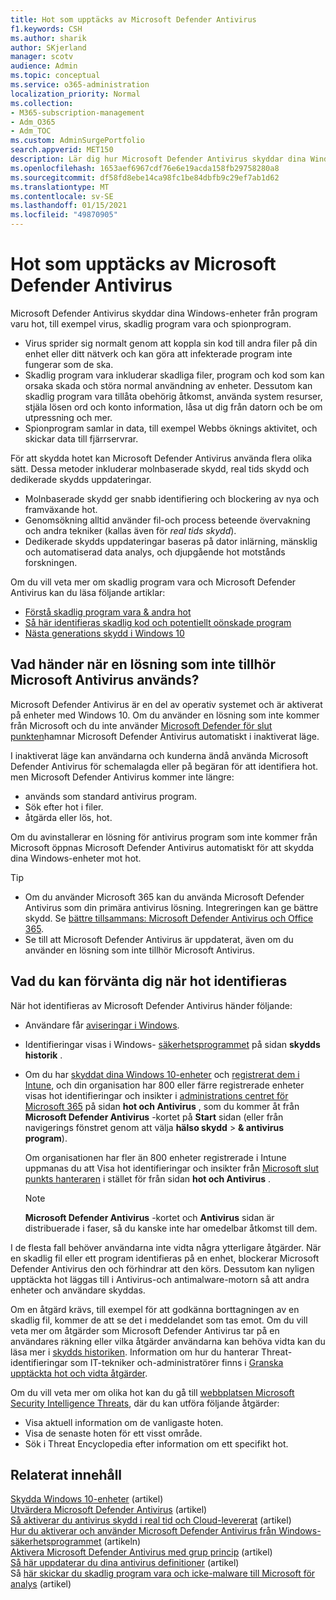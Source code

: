 ```yaml
---
title: Hot som upptäcks av Microsoft Defender Antivirus
f1.keywords: CSH
ms.author: sharik
author: SKjerland
manager: scotv
audience: Admin
ms.topic: conceptual
ms.service: o365-administration
localization_priority: Normal
ms.collection:
- M365-subscription-management
- Adm_O365
- Adm_TOC
ms.custom: AdminSurgePortfolio
search.appverid: MET150
description: Lär dig hur Microsoft Defender Antivirus skyddar dina Windows-enheter från program varu hot, till exempel virus, skadlig program vara och spionprogram.
ms.openlocfilehash: 1653aef6967cdf76e6e19acda158fb29758280a8
ms.sourcegitcommit: df58fd8ebe14ca98fc1be84dbfb9c29ef7ab1d62
ms.translationtype: MT
ms.contentlocale: sv-SE
ms.lasthandoff: 01/15/2021
ms.locfileid: "49870905"
---
```

# <a name="threats-detected-by-microsoft-defender-antivirus"></a>Hot som upptäcks av Microsoft Defender Antivirus

Microsoft Defender Antivirus skyddar dina Windows-enheter från program varu hot, till exempel virus, skadlig program vara och spionprogram.

- Virus sprider sig normalt genom att koppla sin kod till andra filer på din enhet eller ditt nätverk och kan göra att infekterade program inte fungerar som de ska.
- Skadlig program vara inkluderar skadliga filer, program och kod som kan orsaka skada och störa normal användning av enheter. Dessutom kan skadlig program vara tillåta obehörig åtkomst, använda system resurser, stjäla lösen ord och konto information, låsa ut dig från datorn och be om utpressning och mer.
- Spionprogram samlar in data, till exempel Webbs öknings aktivitet, och skickar data till fjärrservrar.
 
För att skydda hotet kan Microsoft Defender Antivirus använda flera olika sätt. Dessa metoder inkluderar molnbaserade skydd, real tids skydd och dedikerade skydds uppdateringar.

- Molnbaserade skydd ger snabb identifiering och blockering av nya och framväxande hot.
- Genomsökning alltid använder fil-och process beteende övervakning och andra tekniker (kallas även för *real tids skydd*).
- Dedikerade skydds uppdateringar baseras på dator inlärning, mänsklig och automatiserad data analys, och djupgående hot motstånds forskningen. 

Om du vill veta mer om skadlig program vara och Microsoft Defender Antivirus kan du läsa följande artiklar: 

- [Förstå skadlig program vara & andra hot](/windows/security/threat-protection/intelligence/understanding-malware)
- [Så här identifieras skadlig kod och potentiellt oönskade program](/windows/security/threat-protection/intelligence/criteria)
- [Nästa generations skydd i Windows 10](/windows/security/threat-protection/microsoft-defender-antivirus/microsoft-defender-antivirus-in-windows-10)

## <a name="what-happens-when-a-non-microsoft-antivirus-solution-is-used"></a>Vad händer när en lösning som inte tillhör Microsoft Antivirus används? 

Microsoft Defender Antivirus är en del av operativ systemet och är aktiverat på enheter med Windows 10. Om du använder en lösning som inte kommer från Microsoft och du inte använder [Microsoft Defender för slut punkten](/windows/security/threat-protection/microsoft-defender-atp/microsoft-defender-advanced-threat-protection)hamnar Microsoft Defender Antivirus automatiskt i inaktiverat läge.  

I inaktiverat läge kan användarna och kunderna ändå använda Microsoft Defender Antivirus för schemalagda eller på begäran för att identifiera hot. men Microsoft Defender Antivirus kommer inte längre:

- används som standard antivirus program.
- Sök efter hot i filer.
- åtgärda eller lös, hot.

Om du avinstallerar en lösning för antivirus program som inte kommer från Microsoft öppnas Microsoft Defender Antivirus automatiskt för att skydda dina Windows-enheter mot hot.

> [!TIP]
> - Om du använder Microsoft 365 kan du använda Microsoft Defender Antivirus som din primära antivirus lösning. Integreringen kan ge bättre skydd. Se [bättre tillsammans: Microsoft Defender Antivirus och Office 365](/windows/security/threat-protection/microsoft-defender-antivirus/office-365-microsoft-defender-antivirus).
> - Se till att Microsoft Defender Antivirus är uppdaterat, även om du använder en lösning som inte tillhör Microsoft Antivirus.

## <a name="what-to-expect-when-threats-are-detected"></a>Vad du kan förvänta dig när hot identifieras

När hot identifieras av Microsoft Defender Antivirus händer följande:

- Användare får [aviseringar i Windows](https://support.microsoft.com/windows/8942c744-6198-fe56-4639-34320cf9444e). 
- Identifieringar visas i Windows- [säkerhetsprogrammet](/windows/security/threat-protection/windows-defender-security-center/windows-defender-security-center) på sidan **skydds historik** .  
- Om du har [skyddat dina Windows 10-enheter](secure-win-10-pcs.md) och [registrerat dem i Intune](/mem/intune/enrollment/windows-enrollment-methods), och din organisation har 800 eller färre registrerade enheter visas hot identifieringar och insikter i <a href="https://go.microsoft.com/fwlink/p/?linkid=2024339" target="_blank">administrations centret för Microsoft 365</a> på sidan **hot och Antivirus** , som du kommer åt från **Microsoft Defender Antivirus** -kortet på **Start** sidan (eller från navigerings fönstret genom att välja **hälso skydd**  >  **& antivirus program**).

    Om organisationen har fler än 800 enheter registrerade i Intune uppmanas du att Visa hot identifieringar och insikter från [Microsoft slut punkts hanteraren](/mem/endpoint-manager-overview) i stället för från sidan **hot och Antivirus** .
 
    > [!NOTE]
    > **Microsoft Defender Antivirus** -kortet och **Antivirus** sidan är distribuerade i faser, så du kanske inte har omedelbar åtkomst till dem.

I de flesta fall behöver användarna inte vidta några ytterligare åtgärder. När en skadlig fil eller ett program identifieras på en enhet, blockerar Microsoft Defender Antivirus den och förhindrar att den körs. Dessutom kan nyligen upptäckta hot läggas till i Antivirus-och antimalware-motorn så att andra enheter och användare skyddas.  

Om en åtgärd krävs, till exempel för att godkänna borttagningen av en skadlig fil, kommer de att se det i meddelandet som tas emot. Om du vill veta mer om åtgärder som Microsoft Defender Antivirus tar på en användares räkning eller vilka åtgärder användarna kan behöva vidta kan du läsa mer i [skydds historiken](https://support.microsoft.com/office/f1e5fd95-09b4-46d1-b8c7-1059a1e09708). Information om hur du hanterar Threat-identifieringar som IT-tekniker och-administratörer finns i [Granska upptäckta hot och vidta åtgärder](review-threats-take-action.md).

Om du vill veta mer om olika hot kan du gå till <a href="https://www.microsoft.com/wdsi/threats" target="_blank">webbplatsen Microsoft Security Intelligence Threats</a>, där du kan utföra följande åtgärder: 

- Visa aktuell information om de vanligaste hoten.
- Visa de senaste hoten för ett visst område.
- Sök i Threat Encyclopedia efter information om ett specifikt hot.

## <a name="related-content"></a>Relaterat innehåll

[Skydda Windows 10-enheter](secure-windows-10-devices.md) (artikel) \
[Utvärdera Microsoft Defender Antivirus](/windows/security/threat-protection/microsoft-defender-antivirus/evaluate-microsoft-defender-antivirus) (artikel) \
[Så aktiverar du antivirus skydd i real tid och Cloud-levererat](/mem/intune/user-help/turn-on-defender-windows#turn-on-real-time-and-cloud-delivered-protection) (artikel) \
[Hur du aktiverar och använder Microsoft Defender Antivirus från Windows-säkerhetsprogrammet](/windows/security/threat-protection/microsoft-defender-antivirus/microsoft-defender-security-center-antivirus) (artikeln) \
[Aktivera Microsoft Defender Antivirus med grup princip](/mem/intune/user-help/turn-on-defender-windows#turn-on-windows-defender) (artikel) \
[Så här uppdaterar du dina antivirus definitioner](/mem/intune/user-help/turn-on-defender-windows#update-your-antivirus-definitions) (artikel) \
Så [här skickar du skadlig program vara och icke-malware till Microsoft för analys](/microsoft-365/security/office-365-security/submitting-malware-and-non-malware-to-microsoft-for-analysis) (artikel)